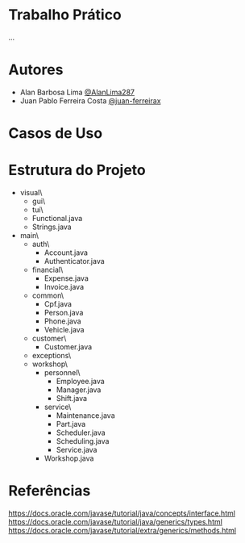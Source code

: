 # Trabalho Prático

...

# Autores

- Alan Barbosa Lima [@AlanLima287](https://github.com/AlanLima287)
- Juan Pablo Ferreira Costa [@juan-ferreirax](https://github.com/juan-ferreirax)

# Casos de Uso



# Estrutura do Projeto

- visual\
    - gui\
    - tui\
    - Functional.java
    - Strings.java
- main\
    - auth\
        - Account.java
        - Authenticator.java
    - financial\
        - Expense.java
        - Invoice.java
    - common\
        - Cpf.java
        - Person.java
        - Phone.java
        - Vehicle.java
    - customer\
        - Customer.java
    - exceptions\
    - workshop\
        - personnel\
            - Employee.java
            - Manager.java
            - Shift.java
        - service\
            - Maintenance.java
            - Part.java
            - Scheduler.java
            - Scheduling.java
            - Service.java
        - Workshop.java
    
# Referências

https://docs.oracle.com/javase/tutorial/java/concepts/interface.html
https://docs.oracle.com/javase/tutorial/java/generics/types.html
https://docs.oracle.com/javase/tutorial/extra/generics/methods.html